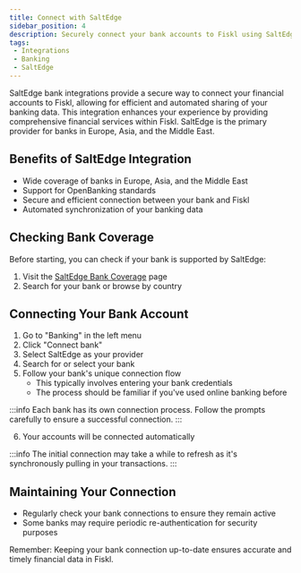 ```yaml
---
title: Connect with SaltEdge
sidebar_position: 4
description: Securely connect your bank accounts to Fiskl using SaltEdge
tags:
 - Integrations
 - Banking
 - SaltEdge
---
```


SaltEdge bank integrations provide a secure way to connect your financial accounts to Fiskl, allowing for efficient and automated sharing of your banking data. This integration enhances your experience by providing comprehensive financial services within Fiskl. SaltEdge is the primary provider for banks in Europe, Asia, and the Middle East.

## Benefits of SaltEdge Integration

- Wide coverage of banks in Europe, Asia, and the Middle East
- Support for OpenBanking standards
- Secure and efficient connection between your bank and Fiskl
- Automated synchronization of your banking data

## Checking Bank Coverage

Before starting, you can check if your bank is supported by SaltEdge:

1. Visit the [SaltEdge Bank Coverage](https://www.saltedge.com/products/account_information/coverage) page
2. Search for your bank or browse by country

## Connecting Your Bank Account

1. Go to "Banking" in the left menu
2. Click "Connect bank"
3. Select SaltEdge as your provider
4. Search for or select your bank
5. Follow your bank's unique connection flow
   - This typically involves entering your bank credentials
   - The process should be familiar if you've used online banking before

:::info
Each bank has its own connection process. Follow the prompts carefully to ensure a successful connection.
:::

6. Your accounts will be connected automatically

<!-- ## Post-Connection Setup

After connecting your bank:

1. Click the edit icon on the bank account card to:
   - Customize how your bank account is displayed in Fiskl
   - Add a description
2. Check "Sync bank name and account" to match the bank name with the account name in your Chart of Accounts -->

:::info
The initial connection may take a while to refresh as it's synchronously pulling in your transactions.
:::

## Maintaining Your Connection

- Regularly check your bank connections to ensure they remain active
- Some banks may require periodic re-authentication for security purposes

Remember: Keeping your bank connection up-to-date ensures accurate and timely financial data in Fiskl.

